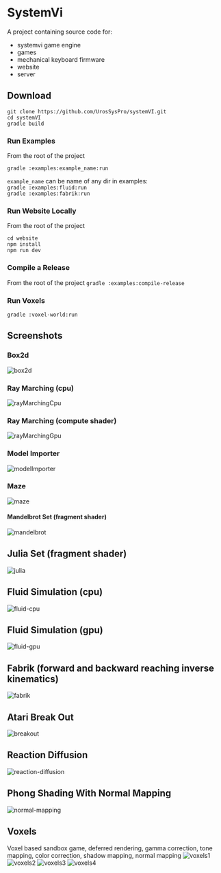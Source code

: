 # SystemVi
A project containing source code for:
 - systemvi game engine
 - games
 - mechanical keyboard firmware
 - website
 - server
 ## Download
```
git clone https://github.com/UrosSysPro/systemVI.git
cd systemVI 
gradle build
```
### Run Examples
From the root of the project
```
gradle :examples:example_name:run
```
`example_name` can be name of any dir in examples:<br>
`gradle :examples:fluid:run`<br>
`gradle :examples:fabrik:run`<br>

### Run Website Locally
From the root of the project
```
cd website
npm install 
npm run dev
```
### Compile a Release
From the root of the project
`gradle :examples:compile-release`

### Run Voxels
```
gradle :voxel-world:run
```

## Screenshots
### Box2d
![box2d](docs/screenshots/box2d.png)
### Ray Marching (cpu)
![rayMarchingCpu](docs/screenshots/ray-marching-cpu.png)
### Ray Marching (compute shader)
![rayMarchingGpu](docs/screenshots/ray-marching-gpu.png)
### Model Importer 
![modelImporter](docs/screenshots/model-importer.png)
### Maze
![maze](docs/screenshots/maze.png)
#### Mandelbrot Set (fragment shader)
![mandelbrot](docs/screenshots/mandelbrot-set.png)
## Julia Set (fragment shader)
![julia](docs/screenshots/jullia-set.png)
## Fluid Simulation (cpu)
![fluid-cpu](docs/screenshots/fluid-cpu.png)
## Fluid Simulation (gpu)
![fluid-gpu](docs/screenshots/fluid-gpu.png)
## Fabrik (forward and backward reaching inverse kinematics)
![fabrik](docs/screenshots/fabrik.png)
## Atari Break Out
![breakout](docs/screenshots/breakout.png)
## Reaction Diffusion 
![reaction-diffusion](docs/screenshots/reaction-diffusion.png)
## Phong Shading With Normal Mapping
![normal-mapping](docs/screenshots/normal-mapping.png)
## Voxels
Voxel based sandbox game, deferred rendering, gamma correction, tone mapping, color correction, shadow mapping, normal mapping
![voxels1](docs/screenshots/voxels1.png)
![voxels2](docs/screenshots/voxels2.png)
![voxels3](docs/screenshots/voxels3.png)
![voxels4](docs/screenshots/voxels4.png)
